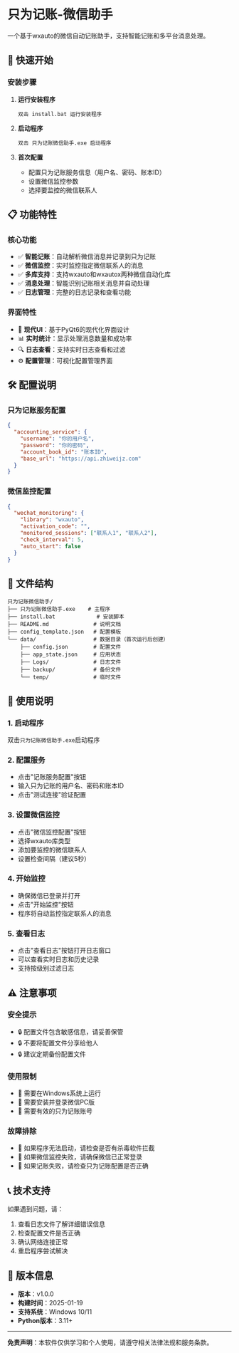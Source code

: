 # 只为记账-微信助手

一个基于wxauto的微信自动记账助手，支持智能记账和多平台消息处理。

## 🚀 快速开始

### 安装步骤

1. **运行安装程序**
   ```
   双击 install.bat 运行安装程序
   ```

2. **启动程序**
   ```
   双击 只为记账微信助手.exe 启动程序
   ```

3. **首次配置**
   - 配置只为记账服务信息（用户名、密码、账本ID）
   - 设置微信监控参数
   - 选择要监控的微信联系人

## 📋 功能特性

### 核心功能
- ✅ **智能记账**：自动解析微信消息并记录到只为记账
- ✅ **微信监控**：实时监控指定微信联系人的消息
- ✅ **多库支持**：支持wxauto和wxautox两种微信自动化库
- ✅ **消息处理**：智能识别记账相关消息并自动处理
- ✅ **日志管理**：完整的日志记录和查看功能

### 界面特性
- 🎨 **现代UI**：基于PyQt6的现代化界面设计
- 📊 **实时统计**：显示处理消息数量和成功率
- 🔍 **日志查看**：支持实时日志查看和过滤
- ⚙️ **配置管理**：可视化配置管理界面

## 🛠️ 配置说明

### 只为记账服务配置
```json
{
  "accounting_service": {
    "username": "你的用户名",
    "password": "你的密码", 
    "account_book_id": "账本ID",
    "base_url": "https://api.zhiweijz.com"
  }
}
```

### 微信监控配置
```json
{
  "wechat_monitoring": {
    "library": "wxauto",
    "activation_code": "",
    "monitored_sessions": ["联系人1", "联系人2"],
    "check_interval": 5,
    "auto_start": false
  }
}
```

## 📁 文件结构

```
只为记账微信助手/
├── 只为记账微信助手.exe    # 主程序
├── install.bat             # 安装脚本
├── README.md              # 说明文档
├── config_template.json   # 配置模板
└── data/                  # 数据目录（首次运行后创建）
    ├── config.json        # 配置文件
    ├── app_state.json     # 应用状态
    ├── Logs/              # 日志文件
    ├── backup/            # 备份文件
    └── temp/              # 临时文件
```

## 🔧 使用说明

### 1. 启动程序
双击`只为记账微信助手.exe`启动程序

### 2. 配置服务
- 点击"记账服务配置"按钮
- 输入只为记账的用户名、密码和账本ID
- 点击"测试连接"验证配置

### 3. 设置微信监控
- 点击"微信监控配置"按钮
- 选择wxauto库类型
- 添加要监控的微信联系人
- 设置检查间隔（建议5秒）

### 4. 开始监控
- 确保微信已登录并打开
- 点击"开始监控"按钮
- 程序将自动监控指定联系人的消息

### 5. 查看日志
- 点击"查看日志"按钮打开日志窗口
- 可以查看实时日志和历史记录
- 支持按级别过滤日志

## ⚠️ 注意事项

### 安全提示
- 🔒 配置文件包含敏感信息，请妥善保管
- 🔒 不要将配置文件分享给他人
- 🔒 建议定期备份配置文件

### 使用限制
- 📱 需要在Windows系统上运行
- 📱 需要安装并登录微信PC版
- 📱 需要有效的只为记账账号

### 故障排除
- 🔧 如果程序无法启动，请检查是否有杀毒软件拦截
- 🔧 如果微信监控失败，请确保微信已正常登录
- 🔧 如果记账失败，请检查只为记账配置是否正确

## 📞 技术支持

如果遇到问题，请：
1. 查看日志文件了解详细错误信息
2. 检查配置文件是否正确
3. 确认网络连接正常
4. 重启程序尝试解决

## 📄 版本信息

- **版本**：v1.0.0
- **构建时间**：2025-01-19
- **支持系统**：Windows 10/11
- **Python版本**：3.11+

---

**免责声明**：本软件仅供学习和个人使用，请遵守相关法律法规和服务条款。
